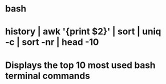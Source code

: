 # bash

# history | awk '{print $2}' | sort | uniq -c | sort -nr | head -10
# Displays the top 10 most used bash terminal commands
